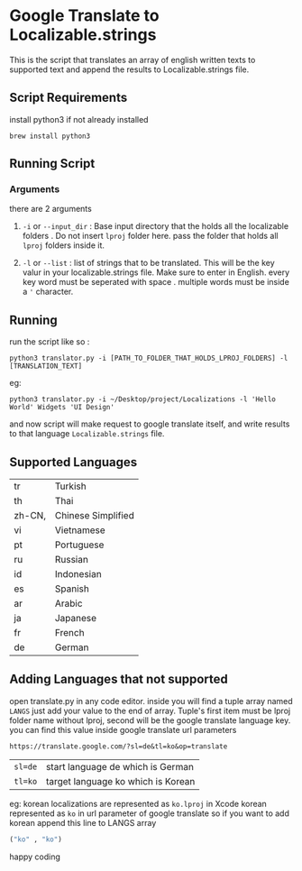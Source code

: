 # Google Translate to Localizable.strings

This is the script that translates an array of english written texts to supported text and append the results to Localizable.strings file.

## Script Requirements

install python3 if not already installed

```shell
brew install python3
```

## Running Script

### Arguments

there are 2 arguments

1. `-i` or `--input_dir` : Base input directory that the holds all the localizable folders . Do not insert `lproj` folder here. pass the folder that holds all `lproj` folders inside it.

2. `-l` or `--list` : list of strings that to be translated. This will be the key valur in your localizable.strings file. Make sure to enter in English. every key word must be seperated with space . multiple words must be inside a `'` character.

## Running

run the script like so :

```shell
python3 translator.py -i [PATH_TO_FOLDER_THAT_HOLDS_LPROJ_FOLDERS] -l [TRANSLATION_TEXT]
```

eg:

```shell
python3 translator.py -i ~/Desktop/project/Localizations -l 'Hello World' Widgets 'UI Design'
```

and now script will make request to google translate itself, and write results to that language `Localizable.strings` file.

## Supported Languages 

| | |
|-|-|
| tr | Turkish |
| th | Thai |
| zh-CN,| Chinese Simplified |
| vi | Vietnamese |
| pt | Portuguese |
| ru | Russian |
| id | Indonesian |
| es | Spanish |
| ar | Arabic |
| ja | Japanese |
| fr | French |
| de | German |

## Adding Languages that not supported

open translate.py in any code editor. inside you will find a tuple array named `LANGS` just add your value to the end of array. Tuple's first item must be lproj folder name without lproj, second will be the google translate language key. you can find this value inside google translate url parameters

```url
https://translate.google.com/?sl=de&tl=ko&op=translate
```

| | |
|-| - |
| `sl=de` | start language de which is German |
| `tl=ko` | target language ko which is Korean |

eg:
korean localizations are represented as `ko.lproj` in Xcode
korean represented as `ko` in url parameter of google translate
so if you want to add korean append this line to LANGS array

```python
("ko" , "ko")
```

happy coding